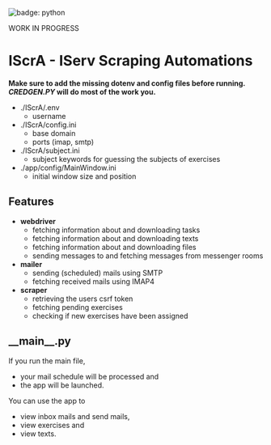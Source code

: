 ![badge: python](https://img.shields.io/badge/Lang-Python-informational?style=for-the-badge&logo=Python&logoColor=white&color=fcd132)

WORK IN PROGRESS

# IScrA - IServ Scraping Automations
<b>Make sure to add the missing dotenv and config files before running.<br/>
_CREDGEN.PY_ will do most of the work you.</b>

- ./IScrA/.env
  - username
- ./IScrA/config.ini
  - base domain
  - ports (imap, smtp)
- ./IScrA/subject.ini
  - subject keywords for guessing the subjects of exercises
- ./app/config/MainWindow.ini
  - initial window size and position

## Features
- <b>webdriver</b>
  - fetching information about and downloading tasks
  - fetching information about and downloading texts
  - fetching information about and downloading files
  - sending messages to and fetching messages from messenger rooms
- <b>mailer</b>
  - sending (scheduled) mails using SMTP
  - fetching received mails using IMAP4
- <b>scraper</b>
  - retrieving the users csrf token
  - fetching pending exercises
  - checking if new exercises have been assigned

## \_\_main__.py
If you run the main file, 
- your mail schedule will be processed and 
- the app will be launched. 

You can use the app to
- view inbox mails and send mails, 
- view exercises and 
- view texts.
